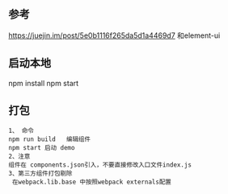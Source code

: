 ## 参考
 https://juejin.im/post/5e0b1116f265da5d1a4469d7
 和element-ui

## 启动本地
npm install
npm start

## 打包
    1、 命令
    npm run build   编辑组件
    npm start 启动 demo
    2、注意
    组件在 components.json引入，不要直接修改入口文件index.js
    3、第三方组件打包剔除
     在webpack.lib.base 中按照webpack externals配置
